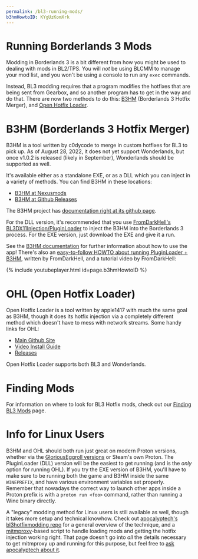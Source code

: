```yaml
---
permalink: /bl3-running-mods/
b3hmHowtoID: KYgUzKomXrk
---
```

# Running Borderlands 3 Mods

Modding in Borderlands 3 is a bit different from how you might be used to dealing
with mods in BL2/TPS.  You will *not* be using BLCMM to manage your mod list, and
you won't be using a console to run any `exec` commands.

Instead, BL3 modding requires that a program modifies the hotfixes that are being
sent from Gearbox, and so another program has to get in the way and do that.  There
are now two methods to do this: [B3HM](https://www.nexusmods.com/borderlands3/mods/244)
(Borderlands 3 Hotfix Merger), and [Open Hotfix Loader](https://github.com/apple1417/OpenHotfixLoader).

# B3HM (Borderlands 3 Hotfix Merger)

B3HM is a tool written by c0dycode to merge in custom hotfixes for BL3 to pick up.
As of August 28, 2022, it does not yet support Wonderlands, but once v1.0.2 is
released (likely in September), Wonderlands should be supported as well.

It's available either as a standalone EXE, or as a DLL which you can inject in
a variety of methods.  You can find B3HM in these locations:

- [B3HM at Nexusmods](https://www.nexusmods.com/borderlands3/mods/244)
- [B3HM at Github Releases](https://github.com/c0dycode/BL3HotfixWebUI/releases)

The B3HM project has [documentation right at its github page](https://github.com/c0dycode/BL3HotfixWebUI/wiki/B3HM-Wiki).

For the DLL version, it's recommended that you use
[FromDarkHell's BL3DX11Injection/PluginLoader](https://github.com/FromDarkHell/BL3DX11Injection/releases)
to inject the B3HM into the Borderlands 3 process.  For the EXE version, just
download the EXE and give it a run.

See the [B3HM documentation](https://github.com/c0dycode/BL3HotfixWebUI/wiki/B3HM-Wiki) for
further information about how to use the app!  There's also an [easy-to-follow
HOWTO about running PluginLoader + B3HM](https://docs.google.com/document/d/1gdJX7eje3v-S7INIX5ZzIvaLfzGaWjauB2rcPgPqslw),
written by FromDarkHell, and a tutorial video by FromDarkHell:

{% include youtubeplayer.html id=page.b3hmHowtoID %}

# OHL (Open Hotfix Loader)

Open Hotfix Loader is a tool written by apple1417 with much the same goal as B3HM,
though it does its hotfix injection via a completely different method which
doesn't have to mess with network streams.  Some handy links for OHL:

- [Main Github Site](https://github.com/apple1417/OpenHotfixLoader)
- [Video Install Guide](https://youtu.be/gHX3dtZIojY)
- [Releases](https://github.com/apple1417/OpenHotfixLoader/releases)

Open Hotfix Loader supports both BL3 and Wonderlands.

# Finding Mods

For information on where to look for BL3 Hotfix mods, check out our
[Finding BL3 Mods](/bl3-finding-mods) page.

# Info for Linux Users

B3HM and OHL should both run just great on modern Proton versions, whether
via the [GloriousEggroll versions](https://github.com/GloriousEggroll/proton-ge-custom)
or Steam's own Proton.  The PluginLoader (DLL) version will be the easiest
to get running (and is the *only* option for running OHL).  If you try the EXE
version of B3HM, you'll have to make sure to be running both the game and B3HM
inside the same `WINEPREFIX`, and have various environment variables set properly.
Remember that nowadays the correct way to launch other apps inside a Proton
prefix is with a `proton run <foo>` command, rather than running a Wine
binary directly.

A "legacy" modding method for Linux users is still available as well, though
it takes more setup and technical knowhow.  Check out [apocalyptech's
bl3hotfixmodding repo](https://github.com/apocalyptech/bl3hotfixmodding)
for a general overview of the technique, and a [mitmproxy](https://mitmproxy.org/)-based
script to handle loading mods and getting the hotfix injection working right.
That page doesn't go into *all* the details necessary to get mitmproxy up and
running for this purpose, but feel free to
[ask apocalyptech about it](https://apocalyptech.com/contact.php).

